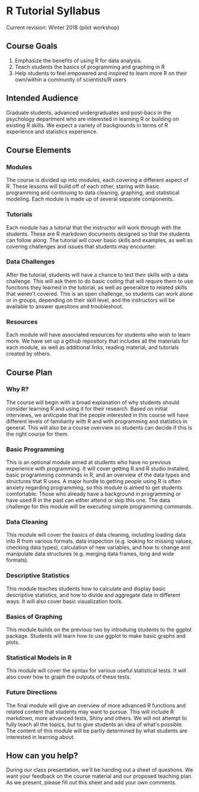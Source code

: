 # R Tutorial Syllabus

Current revision: Winter 2018 (pilot workshop)

## Course Goals

1.	Emphasize the benefits of using R for data analysis. 
2.	Teach students the basics of programming and graphing in R
3.	Help students to feel empowered and inspired to learn more R on their own/within a community of scientists/R users

## Intended Audience

Graduate students, advanced undergraduates and post-bacs in the psychology department who are interested in learning R or building on existing R skills. We expect a variety of backgrounds in terms of R experience and statistics experience.

## Course Elements

### Modules

The course is divided up into modules, each covering a different aspect of R. These lessons will build off of each other, staring with basic programming and continuing to data cleaning, graphing, and statistical modeling. Each module is made up of several separate components.

### Tutorials

Each module has a tutorial that the instructor will work through with the students. These are R markdown documents designed so that the students can follow along. The tutorial will cover basic skills and examples, as well as covering challenges and issues that students may encounter.

### Data Challenges

After the tutorial, students will have a chance to test their skills with a data challenge. This will ask them to do basic coding that will require them to use functions they learned in the tutorial, as well as generalize to related skills that weren't covered. This is an open challenge, so students can work alone or in groups, depending on their skill level, and the instructors will be available to answer quesitons and troubleshoot.

### Resources

Each module will have associated resources for students who wish to learn more. We have set up a github repository that includes all the materials for each module, as well as additional links, reading material, and tutorials created by others.

## Course Plan

### Why R?

The course will begin with a broad explanation of why students should consider learning R and using it for their research. Based on initial interviews, we aniticpate that the people interested in this course will have different levels of familiarity with R and with programming and statistics in general. This will also be a course overview so students can decide if this is the right course for them.

### Basic Programming

This is an optional module aimed at students who have no previous experience with programming. It will cover getting R and R studio installed, basic programming commands in R, and an overview of the data types and structures that R uses. A major hurdle to getting people using R is often anxiety regarding programming, so this module is aimed to get students comfortable. Those who already have a background in programming or have used R in the past can either attend or skip this one. The data challenge for this module will be executing simple programming commands.

### Data Cleaning

This module will cover the basics of data cleaning, including loading data into R from various formats, data inspection (e.g. looking for missing values, checking data types), calculation of new variables, and how to change and manipulate data structures (e.g. merging data frames, long and wide formats). 

### Descriptive Statistics

This module teaches students how to calculate and display basic descriptive statistics, and how to divide and aggregate data in different ways. It will also cover basic visualization tools.

### Basics of Graphing

This module builds on the previous two by introduing students to the ggplot package. Students will learn how to use ggplot to make basic graphs and plots.

### Statistical Models in R

This module will cover the syntax for various useful statistical tests. It will also cover how to graph the outputs of these tests.

### Future Directions

The final module will give an overview of more advanced R functions and related content that students may want to pursue. This will include R markdown, more advanced tests, Shiny and others. We will not attempt to fully teach all the topics, but to give students an idea of what's possible. The content of this module will be partly determined by what students are interested in learning about.

## How can you help?

During our class presentation, we'll be handing out a sheet of questions. We want your feedback on the course material and our proposed teaching plan. As we present, please fill out this sheet and add your own comments.
